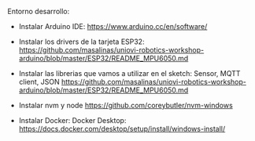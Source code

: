 Entorno desarrollo:

- Instalar Arduino IDE:
  https://www.arduino.cc/en/software/

- Instalar los drivers de la tarjeta ESP32:
  https://github.com/masalinas/uniovi-robotics-workshop-arduino/blob/master/ESP32/README_MPU6050.md

- Instalar las librerias que vamos a utilizar en el sketch: Sensor, MQTT client, JSON
  https://github.com/masalinas/uniovi-robotics-workshop-arduino/blob/master/ESP32/README_MPU6050.md

- Instalar nvm y node
  https://github.com/coreybutler/nvm-windows

- Instalar Docker: Docker Desktop:
  https://docs.docker.com/desktop/setup/install/windows-install/
